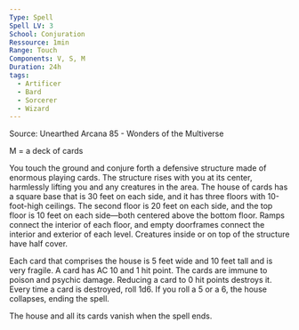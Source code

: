 ```yaml
---
Type: Spell
Spell LV: 3
School: Conjuration
Ressource: 1min
Range: Touch
Components: V, S, M
Duration: 24h
tags:
  - Artificer
  - Bard
  - Sorcerer
  - Wizard
---
```

Source: Unearthed Arcana 85 - Wonders of the Multiverse

M = a deck of cards

You touch the ground and conjure forth a defensive structure made of enormous playing cards. The structure rises with you at its center, harmlessly lifting you and any creatures in the area. The house of cards has a square base that is 30 feet on each side, and it has three floors with 10-foot-high ceilings. The second floor is 20 feet on each side, and the top floor is 10 feet on each side—both centered above the bottom floor. Ramps connect the interior of each floor, and empty doorframes connect the interior and exterior of each level. Creatures inside or on top of the structure have half cover.

Each card that comprises the house is 5 feet wide and 10 feet tall and is very fragile. A card has AC 10 and 1 hit point. The cards are immune to poison and psychic damage. Reducing a card to 0 hit points destroys it. Every time a card is destroyed, roll 1d6. If you roll a 5 or a 6, the house collapses, ending the spell.

The house and all its cards vanish when the spell ends.